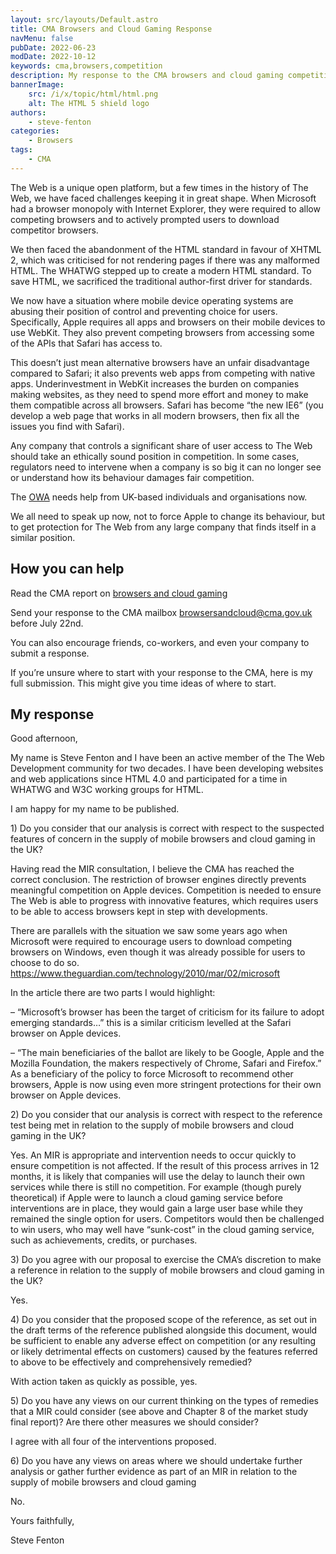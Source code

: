 ```yaml
---
layout: src/layouts/Default.astro
title: CMA Browsers and Cloud Gaming Response
navMenu: false
pubDate: 2022-06-23
modDate: 2022-10-12
keywords: cma,browsers,competition
description: My response to the CMA browsers and cloud gaming competition consultation.
bannerImage:
    src: /i/x/topic/html/html.png
    alt: The HTML 5 shield logo
authors:
    - steve-fenton
categories:
    - Browsers
tags:
    - CMA
---
```


The Web is a unique open platform, but a few times in the history of The Web, we have faced challenges keeping it in great shape. When Microsoft had a browser monopoly with Internet Explorer, they were required to allow competing browsers and to actively prompted users to download competitor browsers.

We then faced the abandonment of the HTML standard in favour of XHTML 2, which was criticised for not rendering pages if there was any malformed HTML. The WHATWG stepped up to create a modern HTML standard. To save HTML, we sacrificed the traditional author-first driver for standards.

We now have a situation where mobile device operating systems are abusing their position of control and preventing choice for users. Specifically, Apple requires all apps and browsers on their mobile devices to use WebKit. They also prevent competing browsers from accessing some of the APIs that Safari has access to.

This doesn’t just mean alternative browsers have an unfair disadvantage compared to Safari; it also prevents web apps from competing with native apps. Underinvestment in WebKit increases the burden on companies making websites, as they need to spend more effort and money to make them compatible across all browsers. Safari has become “the new IE6” (you develop a web page that works in all modern browsers, then fix all the issues you find with Safari).

Any company that controls a significant share of user access to The Web should take an ethically sound position in competition. In some cases, regulators need to intervene when a company is so big it can no longer see or understand how its behaviour damages fair competition.

The [OWA](https://open-web-advocacy.org/) needs help from UK-based individuals and organisations now.

We all need to speak up now, not to force Apple to change its behaviour, but to get protection for The Web from any large company that finds itself in a similar position.

## How you can help

Read the CMA report on [browsers and cloud gaming](https://www.gov.uk/cma-cases/mobile-browsers-and-cloud-gaming)

Send your response to the CMA mailbox <browsersandcloud@cma.gov.uk> before July 22nd.

You can also encourage friends, co-workers, and even your company to submit a response.

If you’re unsure where to start with your response to the CMA, here is my full submission. This might give you time ideas of where to start.

## My response

Good afternoon,

My name is Steve Fenton and I have been an active member of the The Web Development community for two decades. I have been developing websites and web applications since HTML 4.0 and participated for a time in WHATWG and W3C working groups for HTML.

I am happy for my name to be published.

1\) Do you consider that our analysis is correct with respect to the suspected features of concern in the supply of mobile browsers and cloud gaming in the UK?

Having read the MIR consultation, I believe the CMA has reached the correct conclusion. The restriction of browser engines directly prevents meaningful competition on Apple devices. Competition is needed to ensure The Web is able to progress with innovative features, which requires users to be able to access browsers kept in step with developments.

There are parallels with the situation we saw some years ago when Microsoft were required to encourage users to download competing browsers on Windows, even though it was already possible for users to choose to do so. https://www.theguardian.com/technology/2010/mar/02/microsoft

In the article there are two parts I would highlight:

 – “Microsoft’s browser has been the target of criticism for its failure to adopt emerging standards…” this is a similar criticism levelled at the Safari browser on Apple devices.

 – “The main beneficiaries of the ballot are likely to be Google, Apple and the Mozilla Foundation, the makers respectively of Chrome, Safari and Firefox.” As a beneficiary of the policy to force Microsoft to recommend other browsers, Apple is now using even more stringent protections for their own browser on Apple devices.

2\) Do you consider that our analysis is correct with respect to the reference test being met in relation to the supply of mobile browsers and cloud gaming in the UK?

Yes. An MIR is appropriate and intervention needs to occur quickly to ensure competition is not affected. If the result of this process arrives in 12 months, it is likely that companies will use the delay to launch their own services while there is still no competition. For example (though purely theoretical) if Apple were to launch a cloud gaming service before interventions are in place, they would gain a large user base while they remained the single option for users. Competitors would then be challenged to win users, who may well have “sunk-cost” in the cloud gaming service, such as achievements, credits, or purchases.

3\) Do you agree with our proposal to exercise the CMA’s discretion to make a reference in relation to the supply of mobile browsers and cloud gaming in the UK?

Yes.

4\) Do you consider that the proposed scope of the reference, as set out in the draft terms of the reference published alongside this document, would be sufficient to enable any adverse effect on competition (or any resulting or likely detrimental effects on customers) caused by the features referred to above to be effectively and comprehensively remedied?

With action taken as quickly as possible, yes.

5\) Do you have any views on our current thinking on the types of remedies that a MIR could consider (see above and Chapter 8 of the market study final report)? Are there other measures we should consider?

I agree with all four of the interventions proposed.

6\) Do you have any views on areas where we should undertake further analysis or gather further evidence as part of an MIR in relation to the supply of mobile browsers and cloud gaming

No.

Yours faithfully,

Steve Fenton